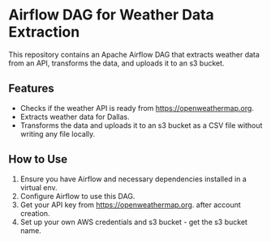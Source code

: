 # Airflow DAG for Weather Data Extraction

This repository contains an Apache Airflow DAG that extracts weather data from an API, transforms the data, and uploads it to an s3 bucket.

## Features

- Checks if the weather API is ready from https://openweathermap.org.
- Extracts weather data for Dallas.
- Transforms the data and uploads it to an s3 bucket as a CSV file without writing any file locally.

## How to Use

1. Ensure you have Airflow and necessary dependencies installed in a virtual env.
2. Configure Airflow to use this DAG.
3. Get your API key from https://openweathermap.org. after account creation.
4. Set up your own AWS credentials and s3 bucket - get the s3 bucket name.
